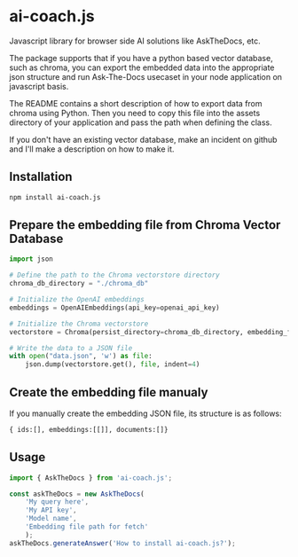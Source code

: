 # ai-coach.js
Javascript library for browser side AI solutions like AskTheDocs, etc. 

The package supports that if you have a python based vector database, such as chroma, you can export the embedded data into the appropriate json structure and run Ask-The-Docs usecaset in your node application on javascript basis. 

The README contains a short description of how to export data from chroma using Python. Then you need to copy this file into the assets directory of your application and pass the path when defining the class. 

If you don't have an existing vector database, make an incident on github and I'll make a description on how to make it. 

## Installation
```bash
npm install ai-coach.js
```

## Prepare the embedding file from Chroma Vector Database
```python
import json

# Define the path to the Chroma vectorstore directory
chroma_db_directory = "./chroma_db"

# Initialize the OpenAI embeddings
embeddings = OpenAIEmbeddings(api_key=openai_api_key)

# Initialize the Chroma vectorstore
vectorstore = Chroma(persist_directory=chroma_db_directory, embedding_function=embeddings)

# Write the data to a JSON file
with open("data.json", 'w') as file:
    json.dump(vectorstore.get(), file, indent=4) 
```

## Create the embedding file manualy

If you manually create the embedding JSON file, its structure is as follows:
```python
{ ids:[], embeddings:[[]], documents:[]}
```


## Usage
```javascript
import { AskTheDocs } from 'ai-coach.js';

const askTheDocs = new AskTheDocs(
    'My query here', 
    'My API key', 
    'Model name', 
    'Embedding file path for fetch'
    );
askTheDocs.generateAnswer('How to install ai-coach.js?');
```
